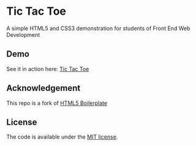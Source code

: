 # Tic Tac Toe
A simple HTML5 and CSS3 demonstration for students of Front End Web Development 

## Demo
See it in action here: [Tic Tac Toe](https://vramdhanie.github.io/tictactoe/)

## Acknowledgement
This repo is a fork of [HTML5 Boilerplate](https://html5boilerplate.com/)

## License

The code is available under the [MIT license](LICENSE.txt).
